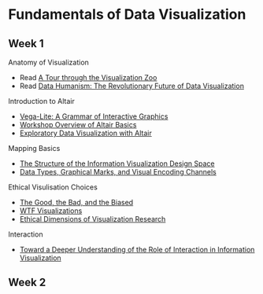 # Fundamentals of Data Visualization

## Week 1
Anatomy of Visualization 
- Read [A Tour through the Visualization Zoo](https://queue.acm.org/detail.cfm?id=1805128)
- Read [Data Humanism: The Revolutionary Future of Data Visualization](https://www.printmag.com/article/data-humanism-future-of-data-visualization/)

Introduction to Altair
- [Vega-Lite: A Grammar of Interactive Graphics](https://idl.cs.washington.edu/files/2017-VegaLite-InfoVis.pdf)
- [Workshop Overview of Altair Basics](https://github.com/altair-viz/altair-tutorial)
- [Exploratory Data Visualization with Altair](https://altair-viz.github.io/altair-tutorial/README.html)

Mapping Basics
- [The Structure of the Information Visualization Design Space](https://hci.stanford.edu/courses/cs448b/papers/infovis_design_space.pdf)
- [Data Types, Graphical Marks, and Visual Encoding Channels](https://observablehq.com/@uwdata/data-types-graphical-marks-and-visual-encoding-channels)

Ethical Visulisation Choices
- [The Good, the Bad, and the Biased](https://cmci.colorado.edu/visualab/papers/p26-szafir.pdf)
- [WTF Visualizations](https://viz.wtf/)
- [Ethical Dimensions of Visualization Research](https://dl.acm.org/doi/10.1145/3290605.3300418)

Interaction
- [Toward a Deeper Understanding of the Role of Interaction in Information Visualization](https://faculty.cc.gatech.edu/~stasko/papers/infovis07-interaction.pdf)

## Week 2
